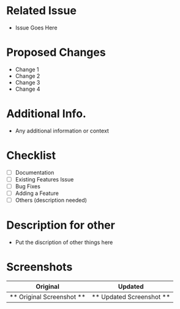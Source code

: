 # Related Issue
- Issue Goes Here

# Proposed Changes
- Change 1
- Change 2
- Change 3
- Change 4

# Additional Info.
- Any additional information or context

# Checklist
- [ ] Documentation
- [ ] Existing Features Issue
- [ ] Bug Fixes
- [ ] Adding a Feature
- [ ] Others (description needed)

# Description for other 
- Put the discription of other things here

# Screenshots

Original          |   Updated       
:--------------------------:|:--------------------------:
** Original Screenshot **   |   ** Updated Screenshot **|
